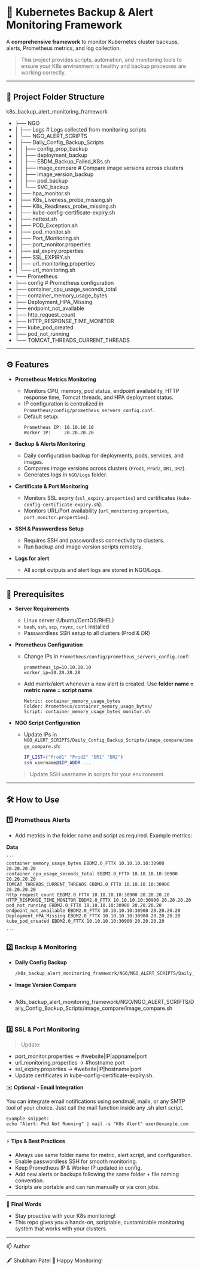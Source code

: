 # 🚀 Kubernetes Backup & Alert Monitoring Framework

A **comprehensive framework** to monitor Kubernetes cluster backups, alerts, Prometheus metrics, and log collection.  

> This project provides scripts, automation, and monitoring tools to ensure your K8s environment is healthy and backup processes are working correctly.

---

## 📁 Project Folder Structure

k8s_backup_alert_monitoring_framework
- ├── NGO
- │ ├── Logs # Logs collected from monitoring scripts
- │ └── NGO_ALERT_SCRIPTS
- │ ├── Daily_Config_Backup_Scripts
- │ │ ├── config_prop_backup
- │ │ ├── deployment_backup
- │ │ ├── EBDM_Backup_Failed_K8s.sh
- │ │ ├── image_compare # Compare image versions across clusters
- │ │ ├── Image_version_backup
- │ │ ├── pod_backup
- │ │ └── SVC_backup
- │ ├── hpa_monitor.sh
- │ ├── K8s_Liveness_probe_missing.sh
- │ ├── K8s_Readiness_probe_missing.sh
- │ ├── kube-config-certificate-expiry.sh
- │ ├── nettest.sh
- │ ├── POD_Exception.sh
- │ ├── pod_monitor.sh
- │ ├── Port_Monitoring.sh
- │ ├── port_monitor.properties
- │ ├── ssl_expiry.properties
- │ ├── SSL_EXPIRY.sh
- │ ├── url_monitoring.properties
- │ └── url_monitoring.sh
- └── Prometheus
- ├── config # Prometheus configuration
- ├── container_cpu_usage_seconds_total
- ├── container_memory_usage_bytes
- ├── Deployment_HPA_Missing
- ├── endpoint_not_available
- ├── http_request_count
- ├── HTTP_RESPONSE_TIME_MONITOR
- ├── kube_pod_created
- ├── pod_not_running
- └── TOMCAT_THREADS_CURRENT_THREADS


---

## ⚙️ Features

- **Prometheus Metrics Monitoring**  
  - Monitors CPU, memory, pod status, endpoint availability, HTTP response time, Tomcat threads, and HPA deployment status.
  - IP configuration is centralized in `Prometheus/config/prometheus_servers_config.conf`.
  - Default setup:  
    ```
    Prometheus IP: 10.10.10.10
    Worker IP:     20.20.20.20
    ```

- **Backup & Alerts Monitoring**  
  - Daily configuration backup for deployments, pods, services, and images.
  - Compares image versions across clusters (`Prod1`, `Prod2`, `DR1`, `DR2`).
  - Generates logs in `NGO/Logs` folder.

- **Certificate & Port Monitoring**  
  - Monitors SSL expiry (`ssl_expiry.properties`) and certificates (`kube-config-certificate-expiry.sh`).  
  - Monitors URL/Port availability (`url_monitoring.properties`, `port_monitor.properties`).

- **SSH & Passwordless Setup**  
  - Requires SSH and passwordless connectivity to clusters.
  - Run backup and image version scripts remotely.
 
- **Logs for alert**
  - All script outputs and alert logs are stored in NGO/Logs.  

---

## 📝 Prerequisites

- **Server Requirements**
  - Linux server (Ubuntu/CentOS/RHEL)
  - `bash`, `ssh`, `scp`, `rsync`, `curl` installed
  - Passwordless SSH setup to all clusters (Prod & DR)

- **Prometheus Configuration**
  - Change IPs in `Prometheus/config/prometheus_servers_config.conf`:
    
    ```text
    prometheus_ip=10.10.10.10
    worker_ip=20.20.20.20
    ```

  - Add matrix/alert whenever a new alert is created. Use **folder name = metric name = script name**.

    ```text
    Metric: container_memory_usage_bytes
    Folder: Prometheus/container_memory_usage_bytes/
    Script: container_memory_usage_bytes_monitor.sh
    ```

- **NGO Script Configuration**
  - Update IPs in `NGO_ALERT_SCRIPTS/Daily_Config_Backup_Scripts/image_compare/image_compare.sh`:


    ```bash
    IP_LIST=("Prod1" "Prod2" "DR1" "DR2")
    ssh username@$IP_ADDR ...
    ```
  > Update SSH username in scripts for your environment.

---

## 🛠️ How to Use

### 1️⃣ Prometheus Alerts
- Add metrics in the folder name and script as required. Example metrics:

 **Data**
 
    ```
    container_memory_usage_bytes EBDM2.0_FTTX 10.10.10.10:30900 20.20.20.20
    container_cpu_usage_seconds_total EBDM2.0_FTTX 10.10.10.10:30900 20.20.20.20
    TOMCAT_THREADS_CURRENT_THREADS EBDM2.0_FTTX 10.10.10.10:30900 20.20.20.20
    http_request_count EBDM2.0_FTTX 10.10.10.10:30900 20.20.20.20
    HTTP_RESPONSE_TIME_MONITOR EBDM2.0_FTTX 10.10.10.10:30900 20.20.20.20
    pod_not_running EBDM2.0_FTTX 10.10.10.10:30900 20.20.20.20
    endpoint_not_available EBDM2.0_FTTX 10.10.10.10:30900 20.20.20.20
    Deployment_HPA_Missing EBDM2.0_FTTX 10.10.10.10:30900 20.20.20.20
    kube_pod_created EBDM2.0_FTTX 10.10.10.10:30900 20.20.20.20
    
    ```


### 2️⃣ Backup & Monitoring

- **Daily Config Backup**
  
    ```bash
    /k8s_backup_alert_monitoring_framework/NGO/NGO_ALERT_SCRIPTS/Daily_Config_Backup_Scripts/Daily_Config_Backup_Scripts.sh
    ```
    
- **Image Version Compare**

    ```bash
- /k8s_backup_alert_monitoring_framework/NGO/NGO_ALERT_SCRIPTS/Daily_Config_Backup_Scripts/image_compare/image_compare.sh
    ```

### 3️⃣ SSL & Port Monitoring

> Update:

- port_monitor.properties → #website|IP|appname|port
- url_monitoring.properties → #hostname port
- ssl_expiry.properties → #website|IP|hostname|port
- Update certificates in kube-config-certificate-expiry.sh.
  

✉️ **Optional - Email Integration**

You can integrate email notifications using sendmail, mailx, or any SMTP tool of your choice. Just call the mail function inside any .sh alert script.

```
Example snippet:
echo "Alert: Pod Not Running" | mail -s "K8s Alert" user@example.com
```

---

⚡ **Tips & Best Practices**

- Always use same folder name for metric, alert script, and configuration.
- Enable passwordless SSH for smooth monitoring.
- Keep Prometheus IP & Worker IP updated in config.
- Add new alerts or backups following the same folder + file naming convention.
- Scripts are portable and can run manually or via cron jobs.
 
----

👋 **Final Words**
- Stay proactive with your K8s monitoring!
- This repo gives you a hands-on, scriptable, customizable monitoring system that works with your clusters.

-----

📫 Author

🖋️ Shubham Patel 🚀 Happy Monitoring!
